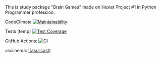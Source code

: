This is study package "Brain Games" made on Hexlet Project #1 in Python Programmer profession.

CodeClimate
[![Maintainability](https://api.codeclimate.com/v1/badges/a99a88d28ad37a79dbf6/maintainability)](https://codeclimate.com/github/codeclimate/codeclimate/maintainability)

Tests (temp)
[![Test Coverage](https://api.codeclimate.com/v1/badges/a99a88d28ad37a79dbf6/test_coverage)](https://codeclimate.com/github/codeclimate/codeclimate/test_coverage)

GitHub Actions:
![CI](https://github.com/ivekhov/python-project-lvl1/workflows/CI/badge.svg?branch=master)

asciinema:
[![asciicast]](https://asciinema.org/a/hJJg7VLxFLCKi81eTyvjQiwqC)
